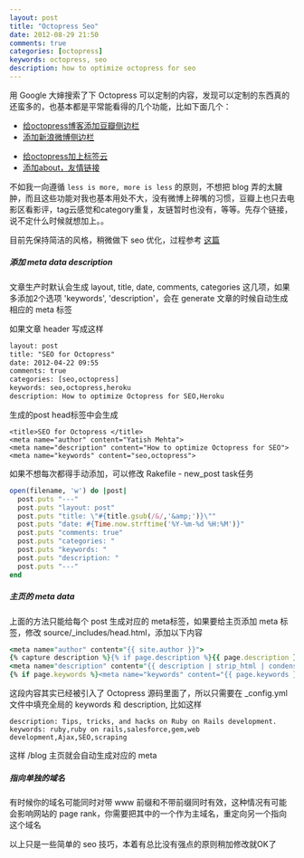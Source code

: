 ```yaml
---
layout: post
title: "Octopress Seo"
date: 2012-08-29 21:50
comments: true
categories: [octopress]
keywords: octopress, seo
description: how to optimize octopress for seo
---
```

用 Google 大婶搜索了下 Octopress 可以定制的内容，发现可以定制的东西真的还蛮多的，也基本都是平常能看得的几个功能，比如下面几个：

- [给octopress博客添加豆瓣侧边栏](http://tinyxd.me/blog/2012/07/09/add-douban-aside/)
- [添加新浪微博侧边栏](http://caok.github.com/blog/2012/06/24/install-octopress-to-write-blog/)
<!--more-->
- [给octopress加上标签云](http://log4d.com/2012/05/tag-cloud/)
- [添加about，友情链接](http://shanewfx.github.com/blog/2012/08/13/improve-blog-theme/)

不如我一向遵循 `less is more, more is less` 的原则，不想把 blog 弄的太臃肿，而且这些功能对我也基本用处不大，没有微博上碎嘴的习惯，豆瓣上也只去电影区看影评，tag云感觉和category重复，友链暂时也没有，等等。先存个链接，说不定什么时候就想加上。。

目前先保持简洁的风格，稍微做下 seo 优化，过程参考 [这篇](http://www.yatishmehta.in/seo-for-octopress)

##### 添加 meta data description

文章生产时默认会生成 layout, title, date, comments, categories 这几项，如果多添加2个选项 'keywords', 'description'，会在 generate 文章的时候自动生成相应的 meta 标签

如果文章 header 写成这样

```html
layout: post
title: "SEO for Octopress"
date: 2012-04-22 09:55
comments: true
categories: [seo,octopress]
keywords: seo,octopress,heroku
description: How to optimize Octopress for SEO,Heroku
```

生成的post head标签中会生成

```
<title>SEO for Octopress </title>
<meta name="author" content="Yatish Mehta">
<meta name="description" content="How to optimize Octopress for SEO">
<meta name="keywords" content="seo,octopress">
```

如果不想每次都得手动添加，可以修改 Rakefile - new_post task任务

```ruby
open(filename, 'w') do |post|
  post.puts "---"
  post.puts "layout: post"
  post.puts "title: \"#{title.gsub(/&/,'&amp;')}\""
  post.puts "date: #{Time.now.strftime('%Y-%m-%d %H:%M')}"
  post.puts "comments: true"
  post.puts "categories: "
  post.puts "keywords: "
  post.puts "description: "
  post.puts "---"
end
```

##### 主页的 meta data

上面的方法只能给每个 post 生成对应的 meta标签，如果要给主页添加 meta 标签，修改 source/_includes/head.html，添加以下内容

```ruby
<meta name="author" content="{{ site.author }}">
{% capture description %}{% if page.description %}{{ page.description }}{% elsif site.description %}{{ site.description }}{%else%}{{ content | raw_content }}{% endif %}{% endcapture %}
<meta name="description" content="{{ description | strip_html | condense_spaces | truncate:150 }}">
{% if page.keywords %}<meta name="keywords" content="{{ page.keywords }}">{%else%}<meta name="keywords" content="{{ site.keywords }}">{% endif %}
```

这段内容其实已经被引入了 Octopress 源码里面了，所以只需要在 _config.yml 文件中填充全局的 keywords 和 description, 比如这样

```
description: Tips, tricks, and hacks on Ruby on Rails development.
keywords: ruby,ruby on rails,salesforce,gem,web development,Ajax,SEO,scraping
```

这样 /blog 主页就会自动生成对应的 meta

##### 指向单独的域名

有时候你的域名可能同时对带 www 前缀和不带前缀同时有效，这种情况有可能会影响网站的 page rank，你需要把其中的一个作为主域名，重定向另一个指向这个域名

以上只是一些简单的 seo 技巧，本着有总比没有强点的原则稍加修改就OK了
